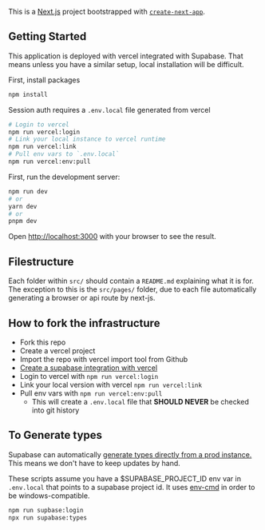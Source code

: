 This is a [Next.js](https://nextjs.org/) project bootstrapped with [`create-next-app`](https://github.com/vercel/next.js/tree/canary/packages/create-next-app).

## Getting Started
This application is deployed with vercel integrated with Supabase. That means unless you have a similar setup,
local installation will be difficult.

First, install packages
```bash
npm install
```

Session auth requires a `.env.local` file generated from vercel
```bash
# Login to vercel
npm run vercel:login
# Link your local instance to vercel runtime
npm run vercel:link
# Pull env vars to `.env.local`
npm run vercel:env:pull
```

First, run the development server:

```bash
npm run dev
# or
yarn dev
# or
pnpm dev
```

Open [http://localhost:3000](http://localhost:3000) with your browser to see the result.

## Filestructure
Each folder within `src/` should contain a `README.md` explaining what it is for. The exception to this is the `src/pages/` folder, due to each file automatically generating a browser or api route by next-js.


## How to fork the infrastructure
- Fork this repo
- Create a vercel project
- Import the repo with vercel import tool from Github
- [Create a supabase integration with vercel](https://supabase.com/docs/guides/integrations/vercel)
- Login to vercel with `npm run vercel:login`
- Link your local version with vercel `npm run vercel:link`
- Pull env vars with `npm run vercel:env:pull`
  - This will create a `.env.local` file that **SHOULD NEVER** be checked into git history

## To Generate types
Supabase can automatically [generate types directly from a prod instance.](https://supabase.com/docs/guides/api/generating-types) This means we don't have to keep updates by hand.

These scripts assume you have a $SUPABASE_PROJECT_ID env var in `.env.local` that points to a supabase project id. It uses [env-cmd](https://github.com/toddbluhm/env-cmd) in order to be windows-compatible.
```bash
npm run supbase:login
npx run supabase:types
```
